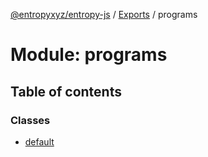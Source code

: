 [@entropyxyz/entropy-js](../README.md) / [Exports](../modules.md) / programs

# Module: programs

## Table of contents

### Classes

- [default](../classes/programs.default.md)
